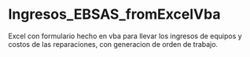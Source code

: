 # Ingresos_EBSAS_fromExcelVba

Excel con formulario hecho en vba para llevar los ingresos de equipos y costos de las reparaciones, con generacion de orden de trabajo.
